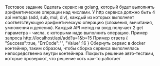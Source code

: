 Тестовое задание
Сделать сервис на golang, который будет выполнять арифметические операции над числами.
У http сервиса должно быть 4 api метода (add, sub, mul, div), каждый из которых выполняет соответствующую арифметическую операцию (сложения, вычитания, умножения и деления).
Каждый API метод на вход получает 2 get параметра - числа, с которыми надо выполнить операцию.
Пример запроса
http://localhost/api/add?a=1&b=15
Пример ответа
{
    "Success":true,
    "ErrCode":"",
    "Value":16
}
Обернуть сервис в docker контейнер, таким образом, чтобы сборка сервиса выполнялась непосредственно внутри контейнера.
Покрыть решение авто-тестами, которые проверяют, что решение хоть как-то работает
